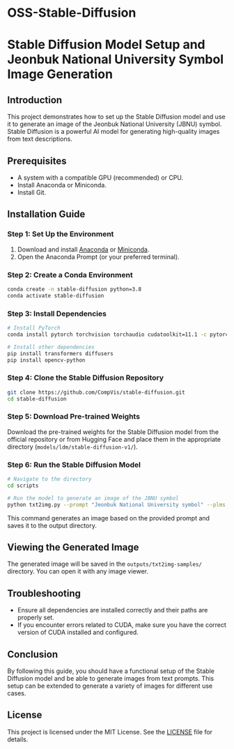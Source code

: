 # OSS-Stable-Diffusion


# Stable Diffusion Model Setup and Jeonbuk National University Symbol Image Generation

## Introduction
This project demonstrates how to set up the Stable Diffusion model and use it to generate an image of the Jeonbuk National University (JBNU) symbol. Stable Diffusion is a powerful AI model for generating high-quality images from text descriptions.

## Prerequisites
- A system with a compatible GPU (recommended) or CPU.
- Install Anaconda or Miniconda.
- Install Git.

## Installation Guide

### Step 1: Set Up the Environment
1. Download and install [Anaconda](https://www.anaconda.com/products/distribution) or [Miniconda](https://docs.conda.io/en/latest/miniconda.html).
2. Open the Anaconda Prompt (or your preferred terminal).

### Step 2: Create a Conda Environment
```bash
conda create -n stable-diffusion python=3.8
conda activate stable-diffusion
```

### Step 3: Install Dependencies
```bash
# Install PyTorch
conda install pytorch torchvision torchaudio cudatoolkit=11.1 -c pytorch -c nvidia

# Install other dependencies
pip install transformers diffusers
pip install opencv-python
```

### Step 4: Clone the Stable Diffusion Repository
```bash
git clone https://github.com/CompVis/stable-diffusion.git
cd stable-diffusion
```

### Step 5: Download Pre-trained Weights
Download the pre-trained weights for the Stable Diffusion model from the official repository or from Hugging Face and place them in the appropriate directory (`models/ldm/stable-diffusion-v1/`).

### Step 6: Run the Stable Diffusion Model
```bash
# Navigate to the directory
cd scripts

# Run the model to generate an image of the JBNU symbol
python txt2img.py --prompt "Jeonbuk National University symbol" --plms --ckpt ../models/ldm/stable-diffusion-v1/model.ckpt --skip_grid --n_samples 1 --n_iter 1 --W 512 --H 512
```

This command generates an image based on the provided prompt and saves it to the output directory.

## Viewing the Generated Image
The generated image will be saved in the `outputs/txt2img-samples/` directory. You can open it with any image viewer.

## Troubleshooting
- Ensure all dependencies are installed correctly and their paths are properly set.
- If you encounter errors related to CUDA, make sure you have the correct version of CUDA installed and configured.

## Conclusion
By following this guide, you should have a functional setup of the Stable Diffusion model and be able to generate images from text prompts. This setup can be extended to generate a variety of images for different use cases.

## License
This project is licensed under the MIT License. See the [LICENSE](LICENSE) file for details.
